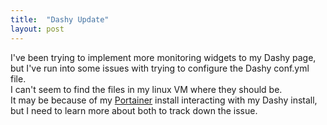 ```yaml
---
title:  "Dashy Update"
layout: post
---
```


I've been trying to implement more monitoring widgets to my Dashy page, but I've run into some issues with trying to configure the Dashy conf.yml file.  
I can't seem to find the files in my linux VM where they should be.  
It may be because of my [Portainer](https://www.portainer.io/) install interacting with my Dashy install, but I need to learn more about both to track down the issue.  

